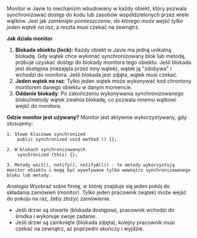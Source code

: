 Monitor w Javie to mechanizm wbudowany w każdy obiekt, który pozwala synchronizować dostęp do kodu lub zasobów współdzielonych przez wiele wątków. Jest jak *zamknięte pomieszczenie, do którego może wejść tylko jeden wątek na raz*, a reszta musi czekać na zewnątrz.

**Jak działa monitor**

1. **Blokada obiektu (lock):** Każdy obiekt w Javie ma jedną unikalną blokadę. Gdy wątek chce wykonać synchronizowany blok lub metodę, próbuje uzyskać dostęp do blokady monitora tego obiektu. Jeśli blokada jest dostępna (niezajęta przez inny wątek), wątek ją "zdobywa" i wchodzi do monitora. Jeśli blokada jest zdjęta, wątek musi czekać.
2. **Jeden wątek na raz**: Tylko jeden wątek może wykonywać kod chroniony monitorem danego obiektu w danym momencie.
3. **Oddanie blokady**: Po zakończeniu wykonywania synchronizowanego bloku/metody wątek zwalnia blokadę, co pozwala innemu wątkowi wejść do monitora.

**Gdzie monitor jest używany?**
Monitor jest aktywnie wykorzystywany, gdy stosujemy:
```
1. Słowo kluczowe synchronized
	public synchronized void method () {};

2. W blokach synchronizowanych
	synchronized (this) {};

3. Metody wait(), notify(), notifyAll() - te metody wykorzystują monitor obiektu i mogą być wywoływane tylko wewnątrz synchronizowanego bloku lub metody.
```

*Analogia*
Wyobraź sobie firmę, w której znajduje się jeden pokój do składania zamówień (monitor). Tylko jeden pracownik (wątek) może wejść do pokoju na raz, żeby złożyć zamówienie.
- Jeśli drzwi są otwarte (blokada dostępna), pracownik wchodzi do środka i wykonuje swoje zadanie.
- Jeśli drzwi są zamknięte (blokada zdjęta), kolejny pracownik musi czekać na zewnątrz, aż poprzedni skończy i wyjdzie.
